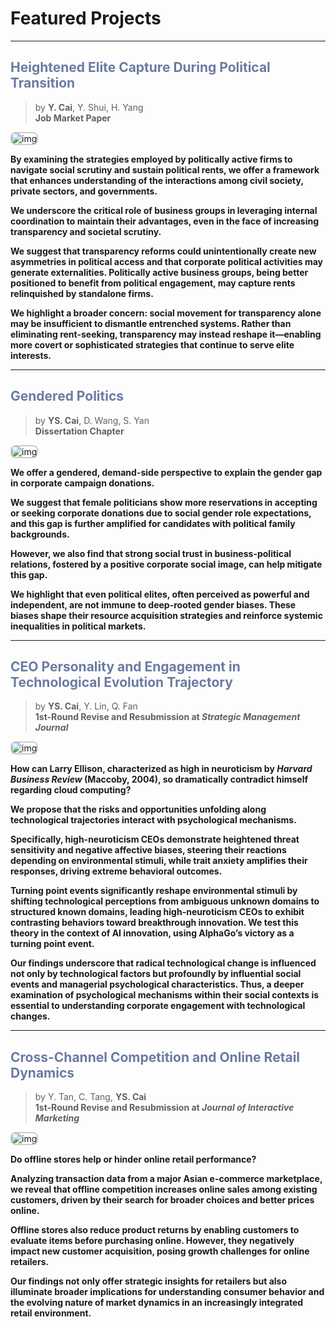 # Featured Projects

---

## <font color=#6A7BA2>Heightened Elite Capture During Political Transition</font><br />

> by **Y. Cai**, Y. Shui, H. Yang<br />**Job Market Paper**

<img 
  src="https://caiyishu.github.io/picx-images-hosting/image.4qrl9sicgk.webp" 
  alt="img" 
  style="max-width:100%; height:auto; border: 2px solid #ccc; padding: 0px; border-radius: 8px;"
/>

**By examining the strategies employed by politically active firms to navigate social scrutiny and sustain political rents, we offer a framework that enhances understanding of the interactions among civil society, private sectors, and governments.**

**We underscore the critical role of business groups in leveraging internal coordination to maintain their advantages, even in the face of increasing transparency and societal scrutiny.**

**We suggest that transparency reforms could unintentionally create new asymmetries in political access and that corporate political activities may generate externalities. Politically active business groups, being better positioned to benefit from political engagement, may capture rents relinquished by standalone firms.**

**We highlight a broader concern: social movement for transparency alone may be insufficient to dismantle entrenched systems. Rather than eliminating rent-seeking, transparency may instead reshape it—enabling more covert or sophisticated strategies that continue to serve elite interests.**

---

## <font color=#6A7BA2>Gendered Politics</font>

> by **YS. Cai**, D. Wang, S. Yan<br />**Dissertation Chapter**

<img 
  src="https://caiyishu.github.io/picx-images-hosting/Snipaste_2025-06-25_11-39-04.2obslrgwm4.webp" 
  alt="img" 
  style="max-width:100%; height:auto; border: 2px solid #ccc; padding: 0px; border-radius: 8px;"
/>

**We offer a gendered, demand-side perspective to explain the gender gap in corporate campaign donations.**

**We suggest that female politicians show more reservations in accepting or seeking corporate donations due to social gender role expectations, and this gap is further amplified for candidates with political family backgrounds.**

**However, we also find that strong social trust in business-political relations, fostered by a positive corporate social image, can help mitigate this gap.**

**We highlight that even political elites, often perceived as powerful and independent, are not immune to deep-rooted gender biases. These biases shape their resource acquisition strategies and reinforce systemic inequalities in political markets.**

---

## <font color=#6A7BA2>CEO Personality and Engagement in Technological Evolution Trajectory</font>

> by **YS. Cai**, Y. Lin, Q. Fan<br />**1st-Round Revise and Resubmission at *Strategic Management Journal***

<img 
  src="https://caiyishu.github.io/picx-images-hosting/Snipaste_2025-06-25_11-50-44.3nrvyxyznk.webp" 
  alt="img" 
  style="max-width:100%; height:auto; border: 2px solid #ccc; padding: 0px; border-radius: 8px;"
/>

**How can Larry Ellison, characterized as high in neuroticism by *Harvard Business Review* (Maccoby, 2004), so dramatically contradict himself regarding cloud computing?**

**We propose that the risks and opportunities unfolding along technological trajectories interact with psychological mechanisms.**

**Specifically, high-neuroticism CEOs demonstrate heightened threat sensitivity and negative affective biases, steering their reactions depending on environmental stimuli, while trait anxiety amplifies their responses, driving extreme behavioral outcomes.**

**Turning point events significantly reshape environmental stimuli by shifting technological perceptions from ambiguous unknown domains to structured known domains, leading high-neuroticism CEOs to exhibit contrasting behaviors toward breakthrough innovation. We test this theory in the context of AI innovation, using AlphaGo’s victory as a turning point event.**

**Our findings underscore that radical technological change is influenced not only by technological factors but profoundly by influential social events and managerial psychological characteristics. Thus, a deeper examination of psychological mechanisms within their social contexts is essential to understanding corporate engagement with technological changes.**

---

## <font color=#6A7BA2>Cross-Channel Competition and Online Retail Dynamics</font>

> by Y. Tan, C. Tang, **YS. Cai**<br />**1st-Round Revise and Resubmission at *Journal of Interactive Marketing***

<img 
  src="https://caiyishu.github.io/picx-images-hosting/Snipaste_2025-06-25_12-15-25.8z6sjomis8.webp" 
  alt="img" 
  style="max-width:100%; height:auto; border: 2px solid #ccc; padding: 0px; border-radius: 8px;"
/>

**Do offline stores help or hinder online retail performance?**

**Analyzing transaction data from a major Asian e-commerce marketplace, we reveal that offline competition increases online sales among existing customers, driven by their search for broader choices and better prices online.**

**Offline stores also reduce product returns by enabling customers to evaluate items before purchasing online. However, they negatively impact new customer acquisition, posing growth challenges for online retailers.**

**Our findings not only offer strategic insights for retailers but also illuminate broader implications for understanding consumer behavior and the evolving nature of market dynamics in an increasingly integrated retail environment.**



